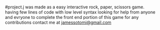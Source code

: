 #project.j 
was made as a easy interactive rock, paper, scissors game. having few lines of code with low level syntax
looking for help from anyone and evryone to complete the front end portion of this game
 for any contributions contact me at jamessotomi@gmail.com
 

